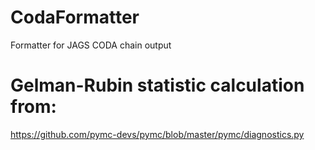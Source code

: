 # CodaFormatter
Formatter for JAGS CODA chain output

# Gelman-Rubin statistic calculation from:
https://github.com/pymc-devs/pymc/blob/master/pymc/diagnostics.py
